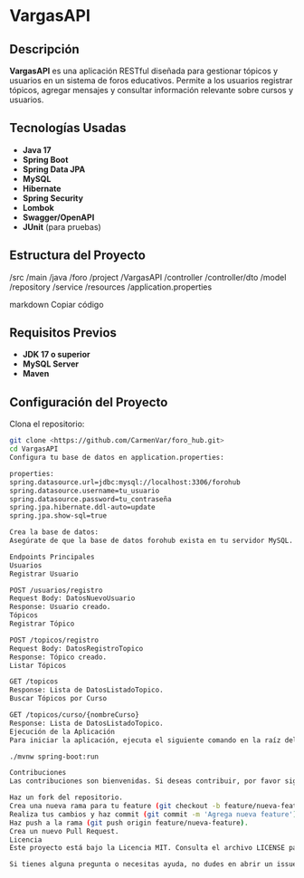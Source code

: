 # VargasAPI

## Descripción
**VargasAPI** es una aplicación RESTful diseñada para gestionar tópicos y usuarios en un sistema de foros educativos. Permite a los usuarios registrar tópicos, agregar mensajes y consultar información relevante sobre cursos y usuarios.

## Tecnologías Usadas
- **Java 17**
- **Spring Boot**
- **Spring Data JPA**
- **MySQL**
- **Hibernate**
- **Spring Security**
- **Lombok**
- **Swagger/OpenAPI**
- **JUnit** (para pruebas)

## Estructura del Proyecto
/src
/main
/java
/foro
/project
/VargasAPI
/controller
/controller/dto
/model
/repository
/service
/resources
/application.properties

markdown
Copiar código

## Requisitos Previos
- **JDK 17 o superior**
- **MySQL Server**
- **Maven**

## Configuración del Proyecto
Clona el repositorio:
```bash
git clone <https://github.com/CarmenVar/foro_hub.git>
cd VargasAPI
Configura tu base de datos en application.properties:

properties:
spring.datasource.url=jdbc:mysql://localhost:3306/forohub
spring.datasource.username=tu_usuario
spring.datasource.password=tu_contraseña
spring.jpa.hibernate.ddl-auto=update
spring.jpa.show-sql=true

Crea la base de datos:
Asegúrate de que la base de datos forohub exista en tu servidor MySQL.

Endpoints Principales
Usuarios
Registrar Usuario

POST /usuarios/registro
Request Body: DatosNuevoUsuario
Response: Usuario creado.
Tópicos
Registrar Tópico

POST /topicos/registro
Request Body: DatosRegistroTopico
Response: Tópico creado.
Listar Tópicos

GET /topicos
Response: Lista de DatosListadoTopico.
Buscar Tópicos por Curso

GET /topicos/curso/{nombreCurso}
Response: Lista de DatosListadoTopico.
Ejecución de la Aplicación
Para iniciar la aplicación, ejecuta el siguiente comando en la raíz del proyecto:

./mvnw spring-boot:run

Contribuciones
Las contribuciones son bienvenidas. Si deseas contribuir, por favor sigue los siguientes pasos:

Haz un fork del repositorio.
Crea una nueva rama para tu feature (git checkout -b feature/nueva-feature).
Realiza tus cambios y haz commit (git commit -m 'Agrega nueva feature').
Haz push a la rama (git push origin feature/nueva-feature).
Crea un nuevo Pull Request.
Licencia
Este proyecto está bajo la Licencia MIT. Consulta el archivo LICENSE para más detalles.

Si tienes alguna pregunta o necesitas ayuda, no dudes en abrir un issue en el repositorio.